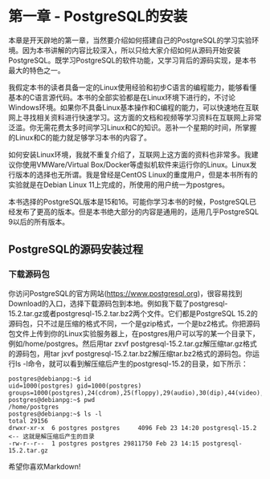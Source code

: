 # 第一章 - PostgreSQL的安装

本章是开天辟地的第一章，当然要介绍如何搭建自己的PostgreSQL的学习实验环境。因为本书讲解的内容比较深入，所以只给大家介绍如何从源码开始安装PostgreSQL。既学习PostgreSQL的软件功能，又学习背后的源码实现，是本书最大的特色之一。

我假定本书的读者具备一定的Linux使用经验和初步C语言的编程能力，能够看懂基本的C语言源代码。本书的全部实验都是在Linux环境下进行的，不讨论Windows环境。如果你不具备Linux基本操作和C编程的能力，可以快速地在互联网上寻找相关资料进行快速学习。这方面的文档和视频等学习资料在互联网上非常泛滥。你无需花费太多时间学习Linux和C的知识。恶补一个星期的时间，所掌握的Linux和C的能力就足够学习本书的内容了。

如何安装Linux环境，我就不重复介绍了，互联网上这方面的资料也非常多。我建议你使用VMWare/Virtual Box/Docker等虚拟机软件来运行你的Linux。Linux发行版本的选择也无所谓。我是曾经是CentOS Linux的重度用户，但是本书所有的实验就是在Debian Linux 11上完成的，所使用的用户统一为postgres。

本书选择的PostgreSQL版本是15和16。可能你学习本书的时候，PostgreSQL已经发布了更高的版本。但是本书绝大部分的内容是通用的，适用几乎PostgreSQL 9以后的所有版本。

## PostgreSQL的源码安装过程

### 下载源码包
你访问PostgreSQL的官方网站(https://www.postgresql.org)，很容易找到Download的入口，选择下载源码包到本地。例如我下载了postgresql-15.2.tar.gz或者postgresql-15.2.tar.bz2两个文件。它们都是PostgreSQL 15.2的源码包，只不过是压缩的格式不同，一个是gzip格式，一个是bz2格式。你把源码包文件上传到你的Linux实验服务器上，在postgres用户可以写的某一个目录下，例如/home/postgres。然后用tar zxvf postgresql-15.2.tar.gz解压缩tar.gz格式的源码包，用tar jxvf postgresql-15.2.tar.bz2解压缩tar.bz2格式的源码包。你运行ls -l命令，就可以看到解压缩后产生的postgresql-15.2的目录，如下所示：

```
postgres@debianpg:~$ id
uid=1000(postgres) gid=1000(postgres) groups=1000(postgres),24(cdrom),25(floppy),29(audio),30(dip),44(video),46(plugdev),108(netdev),113(bluetooth),117(lpadmin),120(scanner)
postgres@debianpg:~$ pwd
/home/postgres
postgres@debianpg:~$ ls -l
total 29156
drwxr-xr-x  6 postgres postgres     4096 Feb 23 14:20 postgresql-15.2   <-- 这就是解压缩后产生的目录
-rw-r--r--  1 postgres postgres 29811750 Feb 23 14:15 postgresql-15.2.tar.gz
```

希望你喜欢Markdown!
